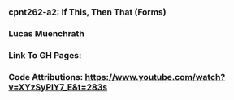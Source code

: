 ### cpnt262-a2: If This, Then That (Forms)

### Lucas Muenchrath

### Link To GH Pages:

### Code Attributions: https://www.youtube.com/watch?v=XYzSyPlY7_E&t=283s
